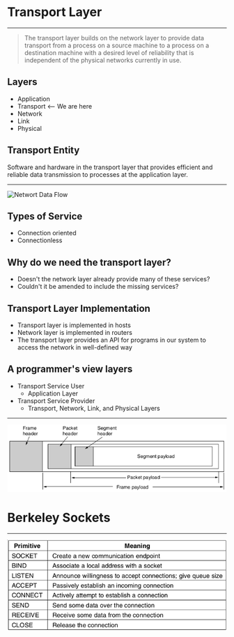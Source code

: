 Transport Layer
===============

---

> The transport layer builds on the network layer to provide data transport from a process on a source machine to a process on a destination machine with a desired level of reliability that is independent of the physical networks currently in use.

Layers
------

- Application
- Transport <-- We are here
- Network
- Link
- Physical

Transport Entity
----------------

Software and hardware in the transport layer that provides efficient and reliable data transmission to processes at the application layer.

---

![Networt Data Flow](https://upload.wikimedia.org/wikipedia/commons/thumb/c/c4/IP_stack_connections.svg/405px-IP_stack_connections.svg.png)

Types of Service
----------------

- Connection oriented
- Connectionless

Why do we need the transport layer?
-----------------------------------

- Doesn't the network layer already provide many of these services?
- Couldn't it be amended to include the missing services?

Transport Layer Implementation
------------------------------

- Transport layer is implemented in hosts
- Network layer is implemented in routers
- The transport layer provides an API for programs in our system to access the network in well-defined way

A programmer's view layers
--------------------------

- Transport Service User
  - Application Layer
- Transport Service Provider
  - Transport, Network, Link, and Physical Layers

---

![Nested headers and payloads](figures/6-3.png)

Berkeley Sockets
================

---

![TCP Socket Primitives](figures/6-5.png)

